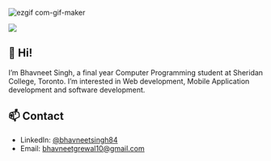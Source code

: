 
![ezgif com-gif-maker](https://user-images.githubusercontent.com/92004749/150873952-f2bccec6-ff3e-4690-b7b1-6f7fb2a6dc15.gif)


[![](https://img.shields.io/badge/Social-LinkedIn-informational?style=flat&logo=linkedin&logoColor=white&color=4AB197)](https://www.linkedin.com/in/bhavneetsingh84/)

## 👋 Hi! 
I’m Bhavneet Singh, a final year Computer Programming student at Sheridan College, Toronto. I’m interested in Web development, Mobile Application development and software development.

## 📫 Contact
- LinkedIn: [@bhavneetsingh84](https://www.linkedin.com/in/bhavneetsingh84/)
- Email: bhavneetgrewal10@gmail.com
